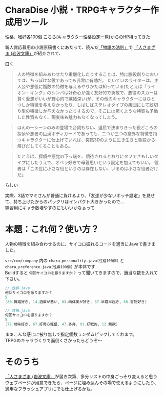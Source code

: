 # CharaDise 小説・TRPGキャラクター作成用ツール
性格、嗜好各100個 [こちら(キャラクター性格設定一覧)](https://www.kogarashi.jp/0-material/fantasy/chara.html)からのHP持ってきた


新人賞応募用の小説原稿書くにあたって、読んだ[「物語の法則」](https://www.amazon.co.jp/gp/product/4048913956/ref=ppx_yo_dt_b_asin_title_o01_s00?ie=UTF8&psc=1)で [「人さまざま (岩波文庫」](https://www.amazon.co.jp/gp/product/4003360915/ref=ppx_yo_dt_b_asin_title_o00_s00?ie=UTF8&psc=1)が紹介されて、

曰く

> 人の特徴を組みあわせたり重層化したりすることは、特に脇役創りにおいては、ちっぽけな役であっても非常に有効だ。
たいていのライターは、主人公や悪役に複数の特徴を与えるやりかたは知っている(たとえば『ライオン・キング』のシンバは好奇心が強く友好的で勇敢で、悪役のスカーは賢く愛想がいいが野心的で嫉妬深い)が、その他のキャラクターにはひとつしか特徴を与えなかったり、しばしばステレオタイプの集団にして紋切り型の特徴しか与えなかったりするので、そこには驚くような特質も矛盾した性質もなく、現実味も魅力もなくなってしまう。

>ほんの一シーンのみの登場で台詞もない、退屈で決まりきった役どころの探偵や悪者の巨漢ボディガードであっても、二つか三つの意外な特徴を持つキャラクターに仕上げていれば、突然3Dのように生き生きと物語から飛びだしてくることもある。 

>たとえば、探偵や悪党の下っ端を、期待されるとおりにタフでさもしいタイプにしたうえで、オペラ好きで母親思いという設定を加えてもいい。
役者は「この世に小さな役というのは存在しない、いるのは小さな役者だけだ」

らしい

実際、3話でマミさんが普通に負けるより、「友達が少ないボッチ設定」を見せて、持ち上げたからのパックリはインパクト大きかったので…  
練習用にキャラ数増やすのにもいいかなぁって

# 本題：これ何？使い方？
人物の特徴を組み合わせるのに、サイコロ振れるコードを適当にJavaで書きました。

`src/com/company` 内の `chara_personality.java(性格100個)` と `chara_preference.java(性癖100個)` が本体です  
Buildすると `何回サイコロを振りますか？` って聞いてきますので、適当な数を入れて下さい。  

```java
// 性癖.java
何回サイコロを振りますか？
5
[80.舞踏好き, 14.酒癖が悪い, 83.肉体美が好き, 37.早寝早起き, 68.書物好き]

// 性格.java
何回サイコロを振りますか？
5
[72.地味好き, 67.好奇心旺盛, 47.多弁, 91.好戦的, 12.無欲]
```
まぁこんな感じに被り無しで指定個数ランダムピックしてくれます。  
TRPGのキャラづくりで面倒くさかったらどうぞ～

# そのうち
[「人さまざま (岩波文庫」](https://www.amazon.co.jp/gp/product/4003360915/ref=ppx_yo_dt_b_asin_title_o00_s00?ie=UTF8&psc=1)が届き次第、多分リストの中身ごっそり変えると思う  
ウェブページが用意できたら、ページに埋め込んその場で使えるようにしたり、適用なフラッシュアプリにでも仕上げるかも。  

